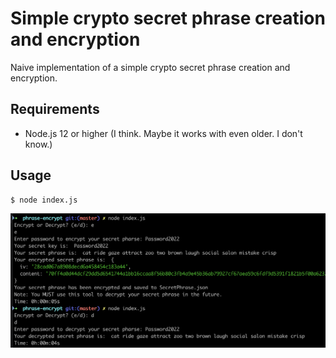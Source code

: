 # Simple crypto secret phrase creation and encryption

Naive implementation of a simple crypto secret phrase creation and encryption.

## Requirements

- Node.js 12 or higher (I think. Maybe it works with even older. I don't know.)

## Usage

```bash
$ node index.js
```


![Screenshot](images/Screenshot.png)